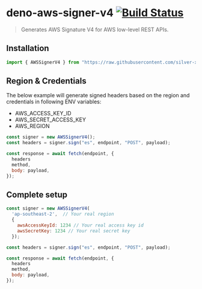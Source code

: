 # deno-aws-signer-v4 [![Build Status](https://travis-ci.org/silver-xu/deno-aws-sign-v4.svg?branch=master)](https://travis-ci.org/silver-xu/deno-aws-sign-v4)

> Generates AWS Signature V4 for AWS low-level REST APIs.

## Installation

```javascript
import { AWSSignerV4 } from "https://raw.githubusercontent.com/silver-xu/deno-aws-sign-v4/master/src/mod.ts";
```

## Region & Credentials

The below example will generate signed headers based on the region and credentials in following ENV variables:

- AWS_ACCESS_KEY_ID
- AWS_SECRET_ACCESS_KEY
- AWS_REGION

```javascript
const signer = new AWSSignerV4();
const headers = signer.sign("es", endpoint, "POST", payload);

const response = await fetch(endpoint, {
  headers
  method,
  body: payload,
});

```

## Complete setup

```javascript
const signer = new AWSSignerV4(
  'ap-southeast-2',  // Your real region
  {
    awsAccessKeyId: 1234 // Your real access key id
    awsSecretKey: 1234 // Your real secret key
  });

const headers = signer.sign("es", endpoint, "POST", payload);

const response = await fetch(endpoint, {
  headers
  method,
  body: payload,
});

```
